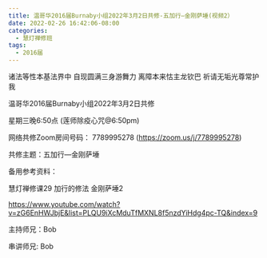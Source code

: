 ```yaml
---
title: 温哥华2016届Burnaby小组2022年3月2日共修-五加行—金刚萨埵(视频2）
date: 2022-02-26 16:42:06-08:00
categories:
  - 慧灯禅修班
tags:
  - 2016届
---
```

诸法等性本基法界中 自现圆满三身游舞力 离障本来怙主龙钦巴 祈请无垢光尊常护我

温哥华2016届Burnaby小组2022年3月2日共修 

星期三晚6:50点 (莲师除疫心咒@6:50pm)

网络共修Zoom房间号码： 7789995278 (<https://zoom.us/j/7789995278>)

共修主题：五加行—金刚萨埵

备用参考资料：

慧灯禅修课29 加行的修法 金刚萨埵2

<https://www.youtube.com/watch?v=zG6EnHWJbjE&list=PLQU9iXcMduTfMXNL8f5nzdYiHdg4pc-TQ&index=9>

主持师兄：Bob

串讲师兄: Bob

